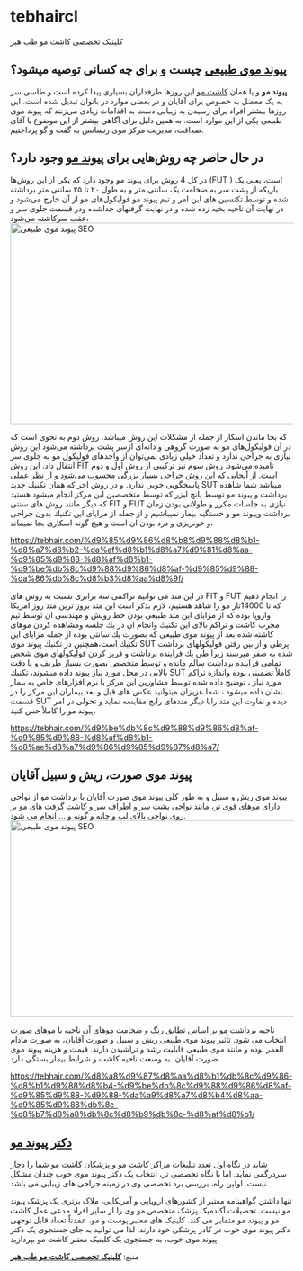 # tebhaircl
کلینیک تخصصی کاشت مو طب هیر
<h2><a href="https://tebhair.com/%d8%a8%d9%87%d8%aa%d8%b1%db%8c%d9%86-%d8%b1%d9%88%d8%b4-%d9%87%d8%a7%db%8c-%d9%be%db%8c%d9%88%d9%86%d8%af-%d9%85%d9%88%db%8c-%d8%b7%d8%a8%db%8c%d8%b9%db%8c/">پیوند موی طبیعی</a> چیست و برای چه كسانی توصیه میشود؟</h2>
<strong>پیوند مو</strong> و یا همان <a href="https://tebhair.com/hair-transplantation/">كاشت مو</a> این روز‌ها طرفداران بسیاری پیدا کرده است و طاسی سر به یک معضل به خصوص برای آقایان و در بعضی موارد در بانوان تبدیل شده است. این روز‌ها بیشتر افراد برای رسیدن به زیبایی دست به اقدامات زیادی می‌زنند که پیوند موی طبیعی یکی از این موارد است. به همین دلیل برای آگاهی بیشتر از این موضوع با آقای صداقت، مدیریت مركز موی رنسانس به گفت‌ و گو پرداختیم.
<h2>در حال حاضر چه روش‌هایی برای <a href="https://tebhair.com/category/%d9%be%db%8c%d9%88%d9%86%d8%af-%d9%85%d9%88/">پیوند مو</a> وجود دارد؟</h2>
در كل 4 روش برای پیوند مو وجود دارد که یکی از این روش‌ها (FUT ) است، یعنی یک باریکه از پشت سر به ضخامت یک سانتی متر و به طول ۲۰ تا ۲۵ سانتی متر برداشته شده و توسط تكنسین های این امر و تیم پیوند مو فولیکول‌های مو از آن خارج می‌شود و در ‌‌نهایت آن ناحیه بخیه زده شده و در ‌‌نهایت گرفتهای جداشده ودر قسمت جلوی سر و عقب سرکاشته می‌شود،

<img class="aligncenter wp-image-7229 size-medium" title="پیوند موی طبیعی SEO" src="https://tebhair.com/wp-content/uploads/2018/12/پیوند-موی-طبیعی-seo-tebhair-600x358.jpg" alt="پیوند موی طبیعی SEO" width="600" height="358" />

كه بجا ماندن اسكار از جمله از مشكلات این روش میباشد. روش دوم به نحوی است که در آن فولیکول‌های مو به صورت گروهی و دانه‌ای ازسر پشت برداشته می‌شود این روش نیازی به جراحی ندارد و تعداد خیلی زیادی نمی‌توان از واحد‌های فولیکول مو به جلوی سر انتقال داد. این روش FIT نامیده می‌شود. روش سوم نیز ترکیبی از روش اول و دوم است. از آنجایی که این روش جراحی بسیار بزرگی محسوب می‌شود و از نظر عملی پاسخگویی خوبی ندارد. و در روش اخر كه همان تكنیك جدید SUT میباشد شما شاهده برداشت و پیوند مو توسط پانچ لیزر كه توسط متخصصین این مركز انجام میشود هستید كه دیگر مانند روش های سنتی FIT و FUT نیازی به جلسات مكرر و طولانی بودن زمان برداشت وپیوند مو و خستگیه بیمار نمیباشیم و از جمله از مزایای این تكنیك بدون جراحی و خونریزی و درد بودن ان است و هیچ گونه اسكاری بجا نمیماند،

https://tebhair.com/%d9%85%d9%86%d8%b8%d9%88%d8%b1-%d8%a7%d8%b2-%da%af%d8%b1%d8%a7%d9%81%d8%aa-%d9%85%d9%88-%d8%af%d8%b1-%d9%be%db%8c%d9%88%d9%86%d8%af-%d9%85%d9%88-%da%86%db%8c%d8%b3%d8%aa%d8%9f/

در این متد می توانیم تراكمی سه برابری نسبت به روش های FIT و FUT را انجام دهیم كه تا 14000تار مو را شاهد هستیم، لازم بذكر است این متد بروز ترین متد روز امریكا واروپا بوده كه از مزایای این متد طبیعی بودن خط رویش و مهندسی ان توسط تیم مجرب كاشت و تراكم بالای این تكنیك وانجام ان در یك جلسه ومشاهده كردن موهای كاشته شده بعد از پیوند موی طبیعی كه بصورت یك سانتی بوده از جمله مزایای این تكنیك است،همچنین در تكنیك پیوند موی SUT پرطی و از بین رفتن فولیكولهای برداشت شده به صفر میرسند زیرا طی یك فراینده برداشت و فریز كردن فولیكولهای موی شخص تمامی فراینده برداشت سالم مانده و توسط متخصص بصورت بسیار ظریف و با دقت بالایی در محل مورد نیاز پیوند داده میشوند، تكنیك SUT كاملاً تضمینی بوده واندازه تراكم مورد نیاز ، توضیح داده شده توسط مشاورین این مركز با نرم افزارهای خاص به بیمار نشان داده میشود ، شما عزیزان میتوانید عكس های قبل و بعد بیماران این مركز را در قسمت SUT دیده و تفاوت این متد رابا دیگر متدهای رایج مقایسه نماید و تحولی در امر پیوند مو را كاملاً حس كنید،

https://tebhair.com/%d9%be%db%8c%d9%88%d9%86%d8%af-%d9%85%d9%88-%d8%af%d8%b1-%d8%ae%d8%a7%d9%86%d9%85%d9%87%d8%a7/
<h2><strong>پیوند موی صورت، ریش و سبیل آقایان</strong></h2>
پیوند موی ریش و سبیل و به طور کلی پیوند موی صورت آقایان با برداشت مو از نواحی دارای موهای قوی تر، مانند نواحی پشت سر و اطراف سر و کاشت گرفت های مو بر روی نواحی بالای لب و چانه و گونه و … انجام می شود.

<img class="aligncenter wp-image-7231 size-medium" title="پیوند موی طبیعی SEO" src="https://tebhair.com/wp-content/uploads/2018/12/پیوند-موی-طبیعی-seo-tebhair-2-600x350.jpg" alt="پیوند موی طبیعی SEO" width="600" height="350" />

ناحیه برداشت مو بر اساس تطابق رنگ و ضخامت موهای آن ناحیه با موهای صورت انتخاب می شود. تأثیر پیوند موی طبیعی ریش و سبیل و صورت آقایان، به صورت مادام العمر بوده و مانند موی طبیعی قابلیت رشد و تراشیدن دارند. قیمت و هزینه پیوند موی صورت آقایان، به وسعت ناحیه کاشت و شرایط بیمار بستگی دارد.

https://tebhair.com/%d8%a8%d9%87%d8%aa%d8%b1%db%8c%d9%86-%d8%b1%d9%88%d8%b4-%d9%be%db%8c%d9%88%d9%86%d8%af-%d9%85%d9%88-%d9%88-%da%a9%d8%a7%d8%b4%d8%aa-%d9%85%d9%88%db%8c-%d8%b7%d8%a8%db%8c%d8%b9%db%8c-%d8%af%d8%b1/
<h2><a href="https://tebhair.com/%d8%af%da%a9%d8%aa%d8%b1-%d9%be%db%8c%d9%88%d9%86%d8%af-%d9%85%d9%88-%da%86%d9%87-%da%a9%d8%b3%db%8c-%d8%a7%d8%b3%d8%aa%d8%9f-%d8%a8%d9%87%d8%aa%d8%b1%db%8c%d9%86-%d9%be%d8%b2%d8%b4%da%a9-%d9%85%d8%aa/"><strong>دکتر پیوند مو</strong></a></h2>
شاید در نگاه اول تعدد تبلیغات مراکز کاشت مو و پزشکان کاشت مو شما را دچار سردرگمی نماید. اما با نگاه تخصصی تر، انتخاب یک دکتر پیوند موی خوب چندان مشکل نیست. اولین راه، بررسی برد تخصصی وی در زمینه جراحی های زیبایی می باشد.

تنها داشتن گواهینامه معتبر از کشورهای اروپایی و آمریکایی، ملاک برتری یک پزشک پیوند مو نیست. تحصیلات آکادمیک پزشک متخصص مو وی را از سایر افراد مدعی عمل کاشت مو و پیوند مو متمایز می کند. کلینیک های معتبر پوست و مو، عمدتاً تعداد قابل توجهی دکتر پیوند موی خوب در کادر پزشکی خود دارند. لذا می توانید به جای جستجوی یک دکتر پیوند موی خوب، به جستجوی یک کلینیک معتبر کاشت مو بپردازید.

منبع: <a href="/"><strong>کلینیک تخصصی کاشت مو طب هیر</strong></a>
